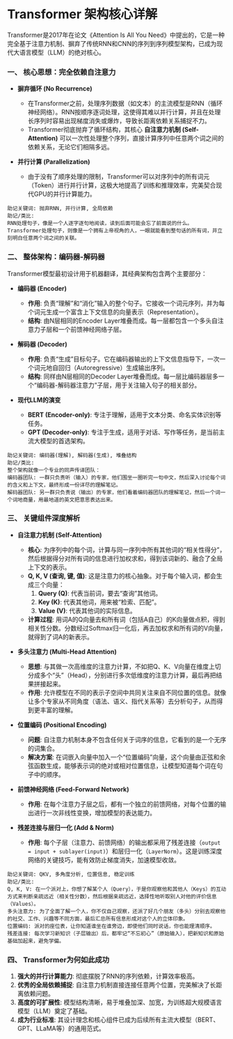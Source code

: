 # Transformer 架构核心详解

Transformer是2017年在论文《Attention Is All You Need》中提出的，它是一种完全基于注意力机制、摒弃了传统RNN和CNN的序列到序列模型架构，已成为现代大语言模型（LLM）的绝对核心。

### 一、 核心思想：完全依赖自注意力

*   **摒弃循环 (No Recurrence)**
    *   在Transformer之前，处理序列数据（如文本）的主流模型是RNN（循环神经网络）。RNN按顺序逐词处理，这使得其难以并行计算，并且在处理长序列时容易出现梯度消失或爆炸，导致长距离依赖关系捕捉不力。
    *   Transformer彻底抛弃了循环结构，其核心 **自注意力机制 (Self-Attention)** 可以一次性处理整个序列，直接计算序列中任意两个词之间的依赖关系，无论它们相隔多远。

*   **并行计算 (Parallelization)**
    *   由于没有了顺序处理的限制，Transformer可以对序列中的所有词元（Token）进行并行计算，这极大地提高了训练和推理效率，完美契合现代GPU的并行计算能力。

```
助记关键词: 抛弃RNN, 并行计算, 全局依赖
助记/类比:
RNN处理句子，像是一个人逐字逐句地阅读，读到后面可能会忘了前面说的什么。
Transformer处理句子，则像是一个拥有上帝视角的人，一眼就能看到整句话的所有词，并立刻明白任意两个词之间的关联。
```

### 二、 整体架构：编码器-解码器

Transformer模型最初设计用于机器翻译，其经典架构包含两个主要部分：

*   **编码器 (Encoder)**
    *   **作用**: 负责“理解”和“消化”输入的整个句子。它接收一个词元序列，并为每个词元生成一个富含上下文信息的向量表示（Representation）。
    *   **结构**: 由N层相同的Encoder Layer堆叠而成。每一层都包含一个多头自注意力子层和一个前馈神经网络子层。

*   **解码器 (Decoder)**
    *   **作用**: 负责“生成”目标句子。它在编码器输出的上下文信息指导下，一次一个词元地自回归（Autoregressive）生成输出序列。
    *   **结构**: 同样由N层相同的Decoder Layer堆叠而成。每一层比编码器层多一个“编码器-解码器注意力”子层，用于关注输入句子的相关部分。

*   **现代LLM的演变**
    *   **BERT (Encoder-only)**: 专注于理解，适用于文本分类、命名实体识别等任务。
    *   **GPT (Decoder-only)**: 专注于生成，适用于对话、写作等任务，是当前主流大模型的首选架构。

```
助记关键词: 编码器(理解), 解码器(生成), 堆叠结构
助记/类比:
整个架构就像一个专业的同声传译团队：
编码器团队: 一群只负责听（输入）的专家，他们围坐一圈听完一句中文，然后深入讨论每个词的含义和上下文，最终形成一份详尽的理解笔记。
解码器团队: 另一群只负责说（输出）的专家，他们看着编码器团队的理解笔记，然后一个词一个词地商量，用最地道的英文把意思表达出来。
```

### 三、 关键组件深度解析

*   **自注意力机制 (Self-Attention)**
    *   **核心**: 为序列中的每个词，计算与同一序列中所有其他词的“相关性得分”，然后根据得分对所有词的信息进行加权求和，得到该词新的、融合了全局上下文的表示。
    *   **Q, K, V (查询, 键, 值)**: 这是注意力的核心抽象。对于每个输入词，都会生成三个向量：
        1.  **Query (Q)**: 代表当前词，要去“查询”其他词。
        2.  **Key (K)**: 代表其他词，用来被“检索、匹配”。
        3.  **Value (V)**: 代表其他词的实际信息。
    *   **计算过程**: 用词A的Q向量去和所有词（包括A自己）的K向量做点积，得到相关性分数。分数经过Softmax归一化后，再去加权求和所有词的V向量，就得到了词A的新表示。

*   **多头注意力 (Multi-Head Attention)**
    *   **思想**: 与其做一次高维度的注意力计算，不如把Q、K、V向量在维度上切分成多个“头”（Head），分别进行多次低维度的注意力计算，最后再把结果拼接起来。
    *   **作用**: 允许模型在不同的表示子空间中共同关注来自不同位置的信息。就像让多个专家从不同角度（语法、语义、指代关系等）去分析句子，从而得到更丰富的理解。

*   **位置编码 (Positional Encoding)**
    *   **问题**: 自注意力机制本身不包含任何关于词序的信息，它看到的是一个无序的词集合。
    *   **解决方案**: 在词嵌入向量中加入一个“位置编码”向量，这个向量由正弦和余弦函数生成，能够表示词的绝对或相对位置信息，让模型知道每个词在句子中的顺序。

*   **前馈神经网络 (Feed-Forward Network)**
    *   **作用**: 在每个注意力子层之后，都有一个独立的前馈网络，对每个位置的输出进行一次非线性变换，增加模型的表达能力。

*   **残差连接与层归一化 (Add & Norm)**
    *   **作用**: 每个子层（注意力、前馈网络）的输出都采用了残差连接（`output = input + sublayer(input)`）和层归一化（`LayerNorm`）。这是训练深度网络的关键技巧，能有效防止梯度消失，加速模型收敛。

```
助记关键词: QKV, 多角度分析, 位置信息, 稳定训练
助记/类比:
Q, K, V: 在一个派对上，你想了解某个人（Query），于是你观察他和其他人（Keys）的互动方式来判断亲疏远近（相关性分数），然后根据亲疏远近，选择性地听取别人对他的评价信息（Values）。
多头注意力: 为了全面了解一个人，你不仅自己观察，还派了好几个朋友（多头）分别去观察他的社交、工作、兴趣等不同方面，最后汇总所有信息形成对这个人的立体印象。
位置编码: 派对的座位表，让你知道谁坐在谁旁边，即使他们同时说话，你也能理清顺序。
残差连接: 每次学习新知识（子层输出）后，都牢记“不忘初心”（原始输入），把新知识和原始基础加起来，避免学偏。
```

### 四、 Transformer为何如此成功

1.  **强大的并行计算能力**: 彻底摆脱了RNN的序列依赖，计算效率极高。
2.  **优秀的全局依赖捕捉**: 自注意力机制直接连接任意两个位置，完美解决了长距离依赖问题。
3.  **高度的可扩展性**: 模型结构清晰，易于堆叠加深、加宽，为训练超大规模语言模型（LLM）奠定了基础。
4.  **成为行业标准**: 其设计理念和核心组件已成为后续所有主流大模型（BERT、GPT、LLaMA等）的通用范式。
